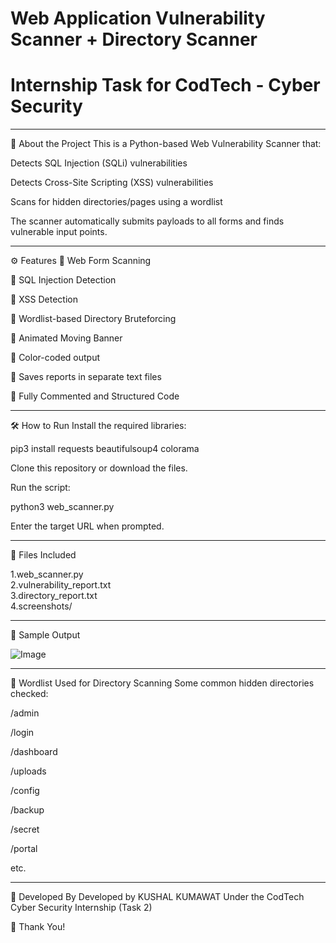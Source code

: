 # Web Application Vulnerability Scanner + Directory Scanner
# Internship Task for CodTech - Cyber Security

---

📜 About the Project
This is a Python-based Web Vulnerability Scanner that:

Detects SQL Injection (SQLi) vulnerabilities

Detects Cross-Site Scripting (XSS) vulnerabilities

Scans for hidden directories/pages using a wordlist

The scanner automatically submits payloads to all forms and finds vulnerable input points.

---

⚙️ Features
🎯 Web Form Scanning

🎯 SQL Injection Detection

🎯 XSS Detection

🎯 Wordlist-based Directory Bruteforcing

🎯 Animated Moving Banner

🎯 Color-coded output

🎯 Saves reports in separate text files

🎯 Fully Commented and Structured Code

---

🛠️ How to Run
Install the required libraries:

pip3 install requests beautifulsoup4 colorama

Clone this repository or download the files.

Run the script:

python3 web_scanner.py

Enter the target URL when prompted.

---

📂 Files Included
                        
1.web_scanner.py	             
2.vulnerability_report.txt	   
3.directory_report.txt	        
4.screenshots/	

---

📸 Sample Output

![Image](https://github.com/user-attachments/assets/038c8c2d-680d-42af-982c-9d41e814257f)



---

📜 Wordlist Used for Directory Scanning
Some common hidden directories checked:

/admin

/login

/dashboard

/uploads

/config

/backup

/secret

/portal

etc.

---

🧠 Developed By
Developed by KUSHAL KUMAWAT
Under the CodTech Cyber Security Internship (Task 2)

🚀 Thank You!
